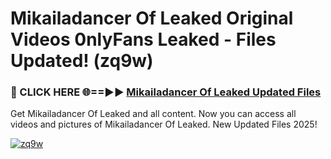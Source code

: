 # Mikailadancer Of Leaked Original Videos 0nlyFans Leaked - Files Updated! (zq9w)

<h3>🔴 CLICK HERE 🌐==►► <a href="https://tinyurl.com/2m67pmp6" rel="nofollow">Mikailadancer Of Leaked Updated Files</a></h3>

Get Mikailadancer Of Leaked and all content. Now you can access all videos and pictures of Mikailadancer Of Leaked. New Updated Files 2025!

[![zq9w](https://i.imgur.com/H4QAA4z.gif)](https://tinyurl.com/2m67pmp6)